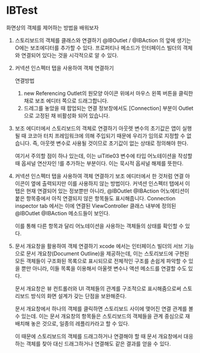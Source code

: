 # IBTest
화면상의 객체를 제어하는 방법을 배워보자

1. 스토리보드의 객체를 클래스와 연결하기
    @IBOutlet / @IBAction 의 앞에 생기는 O에는 보조에디터를 추가할 수 있다.
    프로퍼티나 메소드가 인터페이스 빌더의 객체와 연결되어 있다는 것을 시각적으로 알 수 있다.

2. 커넥션 인스펙터 탭을 사용하여 객체 연결하기
     
     연결방법
     1. new Referencing Outlet의 원모양 아이콘 위에서 마우스 왼쪽 버튼을 클릭한 채로 보조 에디터 쪽으로 드래그합니다.
     2. 드레그를 놓았을 때 팝업되는 연결 정보창에서도 [Connection] 부분이 Outlet으로 고정된 채 비활성화 되어 있습니다.

3. 보조 에디터에서 스토리보드의 객체로 연결하기
     아웃렛 변수의 초기값은 앱이 실행될 때 코코아 터치 프레임워크에 의해 주입되기 때문에 우리가 임의로 지정할 수 없습니다.
     즉, 아웃렛 변수로 사용될 것이므로 초기값이 없는 상태로 정의해야 한다.

     여기서 주의할 점이 하나 있는데, 이는 uiTitle03 변수에 타입 어노테이션을 작성할 때 옵셔널 연산자인 !를 추가하는 부분이다.
     이는 묵시적 옵셔널 해제를 뜻한다.
     
4. 커넥션 인스펙터 탭을 사용하여 객체 연결하기
     보조 에디터에서 한 것처럼 연결 아이콘이 옆에 출력되지만 이를 사용하지 않는 방법이다.
     커넥션 인스펙터 탭에서 이 탭은 현재 연결되어 있는 정보뿐만 아니라, @IBOutlet @IBAction 어노에티션이 붙은 항목중에서 아직 연결되지 않은 항목들도 표시해줍니다.
     Connection inspector tab 에서는 이에 연결된 ViewController 클래스 내부에 정의된 @IBOutlet @IBAction 메소드들이 보인다.
     
     이를 통해 다른 항목과 달리 어노테이션을 사용하는 객체들의 상태를 확인할 수 있다.

5. 문서 개요창을 활용하여 객체 연결하기
     xcode 에서는 인터페이스 빌더의 서브 기능으로 문서 개요창(Document Outline)을 제공하는데, 이는 스토리보드에 구현된 모든 객체들이 
     구조화된 목록으로 표시되므로 전체적인 구조를 손쉽게 파악할 수 있을 뿐만 아니라, 이들 목록을 이용해서 아울렛 변수나 액션 메소드를 연결할 수도 있다.
     
     문서 개요창은 뷰 컨트롤러와 UI 객체들의 관계를 구조적으로 표시해줌으로써 스토리보드 방식의 화면 설계가 갖는 단점을 보완해준다.
     
     문서 개요창에서 하나의 객체를 클릭하면 스토리보드 사이에 맺어진 연결 관계를 볼 수 있는데.
     이는 문서 개요창의 항목들은 스토리보드의 객체들을 관계 중심으로 재배치해 놓은 것으로, 일종의 레플리카라고 할 수 있다.
     
     이 때문에 스토리보드의 객체를 드래그하거나 연결해야 할 때 문서 개요창에서 대응하는 객체를 찾아 대신 드래그하거나 연결해도 같은 결과를 얻을 수 있다.
